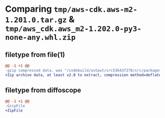 # Comparing `tmp/aws-cdk.aws-m2-1.201.0.tar.gz` & `tmp/aws_cdk.aws_m2-1.202.0-py3-none-any.whl.zip`

## filetype from file(1)

```diff
@@ -1 +1 @@
-gzip compressed data, was "/codebuild/output/src536437278/src/packages/@aws-cdk/aws-m2/dist/python/aws-cdk.aws-m2-1.201.0.tar", last modified: Wed May 10 17:09:35 2023, max compression
+Zip archive data, at least v2.0 to extract, compression method=deflate
```

## filetype from diffoscope

```diff
@@ -1 +1 @@
-GzipFile
+ZipFile
```

